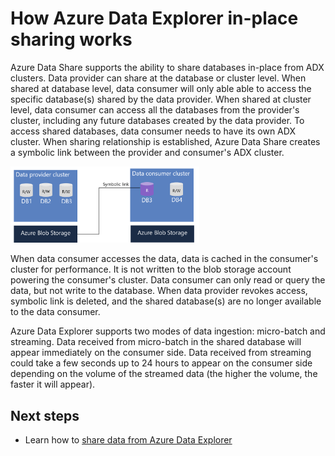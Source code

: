 # How Azure Data Explorer in-place sharing works

Azure Data Share supports the ability to share databases in-place from ADX clusters. Data provider can share at the database or cluster level. When shared at database level, data consumer will only able able to access the specific database(s) shared by the data provider. When shared at cluster level, data consumer can access all the databases from the provider's cluster, including any future databases created by the data provider. To access shared databases, data consumer needs to have its own ADX cluster. When sharing relationship is established, Azure Data Share creates a symbolic link between the  provider and consumer's ADX cluster. 

<img src="./media/adx-sharing-architecture.png" width="60%">

When data consumer accesses the data, data is cached in the consumer's cluster for performance. It is not written to the blob storage account powering the consumer's cluster. Data consumer can only read or query the data, but not write to the database. When data provider revokes access, symbolic link is deleted, and the shared database(s) are no longer available to the data consumer.

Azure Data Explorer supports two modes of data ingestion: micro-batch and streaming. Data received from micro-batch in the shared database will appear immediately on the consumer side. Data received from streaming could take a few seconds up to 24 hours to appear on the consumer side depending on the volume of the streamed data (the higher the volume, the faster it will appear).

## Next steps

- Learn how to [share data from Azure Data Explorer](share-your-adx-data.md)
